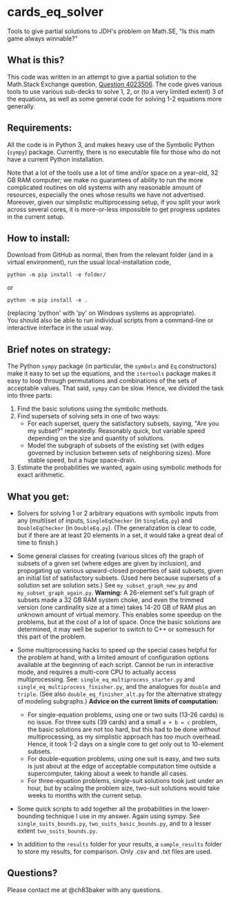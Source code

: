 # cards_eq_solver

Tools to give partial solutions to JDH's problem on Math.SE, "Is this math game always winnable?"

## What is this?

This code was written in an attempt to give a partial solution to the Math.Stack Exchange question, 
[Question 4023506](https://math.stackexchange.com/questions/4023546/is-this-math-game-always-winnable).
The code gives various tools to use various sub-decks to solve 1, 2, or (to a very limited extent) 3 of the equations,
as well as some general code for solving 1-2 equations more generally.  


## Requirements:

All the code is in Python 3, and makes heavy use of the Symbolic Python (`sympy`) package.  Currently, there is no
executable file for those who do not have a current Python installation.  

Note that a lot of the tools use a lot of time and/or space on a year-old, 32 GB RAM computer;
we make no guarantees of ability to run the more complicated routines on old systems with any reasonable amount
of resources, especially the ones whose results we have not advertised.  Moreover, given our simplistic multiprocessing setup,
if you split your work across several cores, it is more-or-less impossible to get progress updates in the current setup.

## How to install:

Download from GitHub as normal, then from the relevant folder (and in a virtual environment),
run the usual local-installation code,

    python -m pip install -e folder/

or 

    python -m pip install -e .

(replacing 'python' with 'py' on Windows systems as appropriate).  
You should also be able to run individual scripts from a command-line or interactive interface in the usual way.

## Brief notes on strategy:

The Python `sympy` package (in particular, the `symbols` and `Eq` constructors) make it easy to set up the equations, and the
`itertools` package makes it easy to loop through permutations and combinations of the sets of acceptable values.
That said, `sympy` can be slow.  Hence, we divided the task into three parts:

1.  Find the basic solutions using the symbolic methods.
2.  Find supersets of solving sets in one of two ways:
    - For each superset, query the satisfactory subsets, saying, "Are you my subset?" repeatedly.
    Reasonably quick, but variable speed depending on the size and quantity of solutions.
    - Model the subgraph of subsets of the existing set (with edges governed by inclusion between sets of neighboring sizes).
    More stable speed, but a huge space-drain.
3.  Estimate the probabilities we wanted, again using symbolic methods for exact arithmetic.

## What you get:

* Solvers for solving 1 or 2 arbitrary equations with symbolic inputs from any (multi)set of inputs, `SingleEqChecker` (in `SingleEq.py`) and `DoubleEqChecker` (in `DoubleEq.py`).
(The generalization is clear to code, but if there are at least 20 elements in a set,
it would take a great deal of time to finish.)

* Some general classes for creating (various slices of) the graph of subsets of a given set (where edges are given by inclusion), and
propogating up various upward-closed properties of said subsets, given an initial list of satisfactory subsets.  (Used here because supersets of a solution set are solution sets.)  See `my_subset_graph_new_py` and `my_subset_graph_again.py`.
**Warning:** A 26-element set's full graph of subsets made a 32 GB RAM system choke, and even the trimmed version (one cardinality
size at a time) takes 14-20 GB of RAM plus an unknown amount of virtual memory.  This enables some speedup on the problems, but at the
cost of a lot of space.  Once the basic solutions are determined, it may well be superior to switch to C++ or somesuch for this part
of the problem.

* Some multiprocessing hacks to speed up the special cases helpful for the problem at hand, with a limited amount of configuration
options available at the beginning of each script.  Cannot be run in interactive mode, and requires a multi-core CPU to actually
access multiprocessing.  See: `single_eq_multiprocess_starter.py` and `single_eq_multiprocess_finisher.py`, and the analogues for `double` and `triple`.  (See also `double_eq_finisher_alt.py` for the alternative strategy of modeling subgraphs.)
**Advice on the current limits of computation:**
    * For single-equation problems, using one or two suits (13-26 cards) is no issue.  For three suits (39 cards) and a small `a + b = c` problem,
    the basic solutions are not too hard, but this had to be done *without* multiprocessing, as my simplistic approach has too much overhead.  Hence, it took 1-2 days on a single core to get only out to 10-element subsets.
    * For double-equation problems, using one suit is easy, and two suits is just about at the edge of acceptable computation time
    outside a supercomputer, taking about a week to handle all cases.
    * For three-equation problems, single-suit solutions took just under an hour, but by scaling the problem size, two-suit solutions would take weeks to months with the current setup.

* Some quick scripts to add together all the probabilities in the lower-bounding technique I use in my answer.  Again using sympy.  See `single_suits_bounds.py`, `two_suits_basic_bounds.py`, and to a lesser extent `two_suits_bounds.py`.  

* In addition to the `results` folder for your results, a `sample_results` folder to store my results, for comparison.  Only .csv and .txt files are used.  

## Questions?

Please contact me at @ch83baker with any questions.